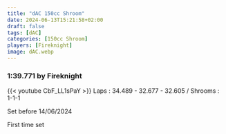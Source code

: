 ```yaml
---
title: "dAC 150cc Shroom"
date: 2024-06-13T15:21:58+02:00
draft: false
tags: [dAC]
categories: [150cc Shroom]
players: [Fireknight]
image: dAC.webp
---
```

### 1:39.771 by Fireknight

{{< youtube CbF_LL1sPaY >}}
Laps : 34.489 - 32.677 - 32.605 /
Shrooms : 1-1-1

Set before 14/06/2024

First time set